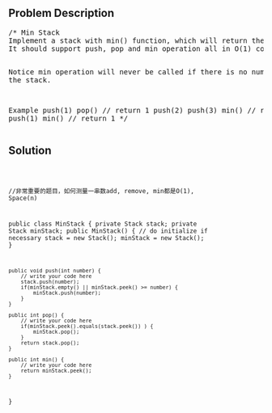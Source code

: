 <!--
<style>
  body { font-family: Arial, sans-serif; }
  .container { max-width: 1000px; margin: auto; padding: 20px; }
  .comment-block { background-color: #f9f9f9; padding: 10px; border-left: 5px solid #ccc; }
  .code-block { background-color: #f4f4f4; padding: 10px; border: 1px solid #ddd; }
</style>
-->

<div class='container'>
<h2>Problem Description</h2>
<div class='comment-block'>
<pre>
/* Min Stack
Implement a stack with min() function, which will return the smallest number in the stack.
It should support push, pop and min operation all in O(1) cost.

Notice
min operation will never be called if there is no number in the stack.

Example
push(1)
pop()   // return 1
push(2)
push(3)
min()   // return 2
push(1)
min()   // return 1
*/
</pre>
</div>

<h2>Solution</h2>
<div class='code-block'>
<pre><code class='language-java'>

//非常重要的题目，如何测量一串数add, remove, min都是O(1), Space(n)

public class MinStack {
    private Stack<Integer> stack;
    private Stack<Integer> minStack;
    public MinStack() {
        // do initialize if necessary
        stack = new Stack<Integer>();
        minStack = new Stack<Integer>();
    }

    public void push(int number) {
        // write your code here
        stack.push(number);
        if(minStack.empty() || minStack.peek() >= number) {
            minStack.push(number);
        }
    }

    public int pop() {
        // write your code here
        if(minStack.peek().equals(stack.peek()) ) {
            minStack.pop();
        }
        return stack.pop();
    }

    public int min() {
        // write your code here
        return minStack.peek();
    }
}

</code></pre>
</div>
</div>
